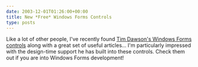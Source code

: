 ```yaml
---
date: 2003-12-01T01:26:00+00:00
title: New *Free* Windows Forms Controls
type: posts
---
```

Like a lot of other people, I've recently found [Tim Dawson's Windows Forms controls](http://www.divil.co.uk/net/) along with a great set of useful articles... I'm particularly impressed with the design-time support he has built into these controls. Check them out if you are into Windows Forms development!
